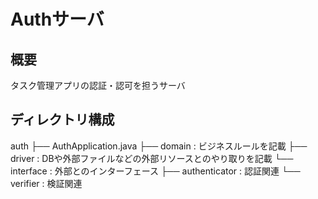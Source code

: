 # Authサーバ
## 概要
タスク管理アプリの認証・認可を担うサーバ

## ディレクトリ構成
auth
  ├── AuthApplication.java
  ├── domain : ビジネスルールを記載
  ├── driver : DBや外部ファイルなどの外部リソースとのやり取りを記載
  └── interface : 外部とのインターフェース
    ├── authenticator : 認証関連
    └── verifier : 検証関連